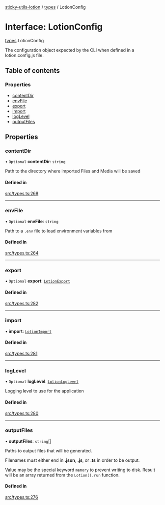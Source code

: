 [sticky-utils-lotion](../README.md) / [types](../modules/types.md) / LotionConfig

# Interface: LotionConfig

[types](../modules/types.md).LotionConfig

The configuration object expected by the CLI when defined in a lotion.config.js file.

## Table of contents

### Properties

- [contentDir](types.LotionConfig.md#contentdir)
- [envFile](types.LotionConfig.md#envfile)
- [export](types.LotionConfig.md#export)
- [import](types.LotionConfig.md#import)
- [logLevel](types.LotionConfig.md#loglevel)
- [outputFiles](types.LotionConfig.md#outputfiles)

## Properties

### contentDir

• `Optional` **contentDir**: `string`

Path to the directory where imported Files and Media will be saved

#### Defined in

[src/types.ts:268](https://github.com/sticky/sticky-utils-lotion/blob/b4b9358/src/types.ts#L268)

___

### envFile

• `Optional` **envFile**: `string`

Path to a `.env` file to load environment variables from

#### Defined in

[src/types.ts:264](https://github.com/sticky/sticky-utils-lotion/blob/b4b9358/src/types.ts#L264)

___

### export

• `Optional` **export**: [`LotionExport`](types.LotionExport.md)

#### Defined in

[src/types.ts:282](https://github.com/sticky/sticky-utils-lotion/blob/b4b9358/src/types.ts#L282)

___

### import

• **import**: [`LotionImport`](types.LotionImport.md)

#### Defined in

[src/types.ts:281](https://github.com/sticky/sticky-utils-lotion/blob/b4b9358/src/types.ts#L281)

___

### logLevel

• `Optional` **logLevel**: [`LotionLogLevel`](../enums/types.LotionLogLevel.md)

Logging level to use for the application

#### Defined in

[src/types.ts:280](https://github.com/sticky/sticky-utils-lotion/blob/b4b9358/src/types.ts#L280)

___

### outputFiles

• **outputFiles**: `string`[]

Paths to output files that will be generated.

Filenames must either end in __.json__, __.js__, or __.ts__ in order to be output.

Value may be the special keyword `memory` to prevent writing to disk. Result will be an array returned from the `Lotion().run` function.

#### Defined in

[src/types.ts:276](https://github.com/sticky/sticky-utils-lotion/blob/b4b9358/src/types.ts#L276)
